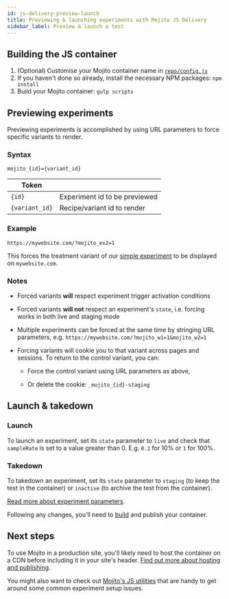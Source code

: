 ```yaml
---
id: js-delivery-preview-launch
title: Previewing & launching experiments with Mojito JS Delivery
sidebar_label: Preview & launch a test
---
```


## Building the JS container

1. (Optional) Customise your Mojito container name in [`repo/config.js`](https://github.com/mint-metrics/mojito-js-delivery/blob/master/config.js)
2. If you haven't done so already, install the necessary NPM packages: ```npm install```
3. Build your Mojito container: ```gulp scripts```

## Previewing experiments

Previewing experiments is accomplished by using URL parameters to force specific variants to render.

### Syntax

`mojito_{id}={variant_id}`

Token | &nbsp;
-- | --
`{id}` | Experiment id to be previewed
`{variant_id}` | Recipe/variant id to render

### Example

`https://mywebsite.com/?mojito_ex2=1`

This forces the treatment variant of our [simple experiment](js-delivery-setup.md#yaml-setup) to be displayed on `mywebsite.com`.

### Notes

- Forced variants **will** respect experiment trigger activation conditions

- Forced variants **will not** respect an experiment's `state`, i.e. forcing works in both live and staging mode

- Multiple experiments can be forced at the same time by stringing URL parameters, e.g. `https://mywebsite.com/?mojito_w1=1&mojito_w2=1`

- Forcing variants will cookie you to that variant across pages and sessions. To return to the control variant, you can:

    - Force the control variant using URL parameters as above,

    - Or delete the cookie: `_mojito_{id}-staging`

## Launch & takedown

### Launch

To launch an experiment, set its `state` parameter to `live` and check that `sampleRate` is set to a value greater than 0. E.g. `0.1` for 10% or `1` for 100%.

### Takedown

To takedown an experiment, set its `state` parameter to `staging` (to keep the test in the container) or `inactive` (to archive the test from the container).

[Read more about experiment parameters](js-delivery-setup.md#experiment-parameters).

Following any changes, you’ll need to [build](#building-the-js-container) and publish your container.

## Next steps

To use Mojito in a production site, you'll likely need to host the container on a CDN before including it in your site's header. [Find out more about hosting and publishing](js-delivery-hosting.md).

You might also want to check out [Mojito's JS utilities](js-delivery-utilities.md) that are handy to get around some common experiment setup issues. 